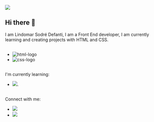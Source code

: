 ![](https://komarev.com/ghpvc/?username=LindomarSodreDefanti)
## Hi there 👋

I am Lindomar Sodré Defanti, I am a Front End developer, I am currently learning and creating projects with HTML and CSS.
<br>
<br>
- <img src="https://img.shields.io/badge/HTML5-E34F26?style=for-the-badge&logo=html5&logoColor=white" alt="html-logo" />
- <img src="https://img.shields.io/badge/CSS3-1572B6?style=for-the-badge&logo=css3&logoColor=white" alt="css-logo" />
<br>
I'm currently learning:

- <img src="https://img.shields.io/badge/javascript-%23323330.svg?style=for-the-badge&logo=javascript&logoColor=%23F7DF1E)" />.
<br>
Connect with me:
<br>

- <a href="https://www.linkedin.com/in/lindomar-s-defanti-574ab6341"> <img src="https://img.shields.io/badge/linkedin-%230077B5.svg?style=for-the-badge&logo=linkedin&logoColor=white)" />
- <a href="https://www.instagram.com/mr.defanti/"> <img src="https://img.shields.io/badge/Instagram-%23E4405F.svg?style=for-the-badge&logo=Instagram&logoColor=white" />
<br>
<br>

